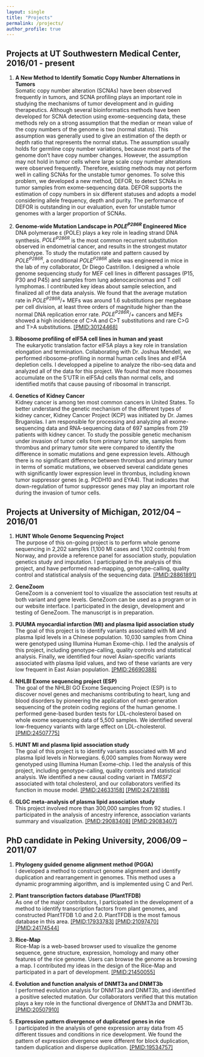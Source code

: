 ```yaml
---
layout: single
title: "Projects"
permalink: /projects/
author_profile: true
---
```


## Projects at UT Southwestern Medical Center, 2016/01 - present
1. **A New Method to Identify Somatic Copy Number Alternations in Tumors**  
     Somatic copy number alteration (SCNAs) have been observed frequently in tumors, and SCNA profiling plays an important role in studying the mechanisms of tumor development and in guiding therapeutics. Although several bioinformatics methods have been developed for SCNA detection using exome-sequencing data, these methods rely on a strong assumption that the median or mean value of the copy numbers of the genome is two (normal status). This assumption was generally used to give an estimation of the depth or depth ratio that represents the normal status. The assumption usually holds for germline copy number variations, because most parts of the genome don’t have copy number changes. However, the assumption may not hold in tumor cells where large scale copy number alterations were observed frequently. Therefore, existing methods may not perform well in calling SCNAs for the unstable tumor genomes. To solve this problem, we developed a new method, DEFOR, to detect SCNAs in tumor samples from exome-sequencing data. DEFOR supports the estimation of copy numbers in six different statuses and adopts a model considering allele frequency, depth and purity. The performance of DEFOR is outstanding in our evaluation, even for unstable tumor genomes with a larger proportion of SCNAs.

2. **Genome-wide Mutation Landscape in _POLE<sup>P286R</sup>_ Engineered Mice**  
    DNA polymerase ε (POLE) plays a key role in leading strand DNA synthesis. _POLE<sup>P286R</sup>_ is the most common recurrent substitution observed in endometrial cancer, and results in the strongest mutator phenotype. To study the mutation rate and pattern caused by _POLE<sup>P286R</sup>_, a conditional _POLE<sup>P286R</sup>_ allele was engineered in mice in the lab of my collaborator, Dr Diego Castrillon. I designed a whole genome sequencing study for MEF cell lines in different passages (P15, P30 and P45) and samples from lung adenocarcinomas and T cell lymphomas. I contributed key ideas about sample selection, and finalized all of the data analysis. We found that the average mutation rate in _POLE<sup>P286R</sup>_/+ MEFs was around 1.6 substitutions per megabase per cell division, at least three orders of magnitude higher than the normal DNA replication error rate. _POLE<sup>P286R</sup>_/+ cancers and MEFs showed a high incidence of C>A and C>T substitutions and rare C>G and T>A substitutions. [[PMID:30124468]](https://www.ncbi.nlm.nih.gov/pubmed/30124468)
    
3. **Ribosome profiling of eIF5A cell lines in human and yeast**  
    The eukaryotic translation factor eIF5A plays a key role in translation elongation and termination. Collaborating with Dr. Joshua Mendell, we performed ribosome-profiling in normal human cells lines and eIF5A depletion cells. I developped a pipeline to analyze the ribo-seq data and analyzed all of the data for this project. We found that more ribosomes accumulate on the 5'UTR in eIF5Ad cells than normal cells, and identified motifs that cause pausing of ribosomal in transcript.

4. **Genetics of Kidney Cancer**  
    Kidney cancer is among ten most common cancers in United States. To better understand the genetic mechanism of the different types of kidney cancer, Kidney Cancer Project (KCP) was initiated by Dr. James Brugarolas. I am responsible for processing and analyzing all exome-sequencing data and RNA-sequencing data of 697 samples from 219 patients with kidney cancer. To study the possible genetic mechanism under invasion of tumor cells from primary tumor site, samples from thrombus and primary tumor site were compared to identify the difference in somatic mutations and gene expression levels. Although there is no significant difference between thrombus and primary tumor in terms of somatic mutations, we observed several candidate genes with significantly lower expression level in thrombus, including known tumor suppressor genes (e.g. PCDH10 and EYA4). That indicates that down-regulation of tumor suppressor genes may play an important role during the invasion of tumor cells.

## Projects at University of Michigan, 2012/04 – 2016/01
1. **HUNT Whole Genome Sequencing Project**  
    The purpose of this on-going project is to perform whole genome sequencing in 2,202 samples (1,100 MI cases and 1,102 controls) from Norway, and provide a reference panel for association study, population genetics study and imputation. I participated in the analysis of this project, and have performed read-mapping, genotype-calling, quality control and statistical analysis of the sequencing data. [[PMID:28861891]](https://www.ncbi.nlm.nih.gov/pubmed/28861891)

2. **GeneZoom**  
    GeneZoom is a convenient tool to visualize the association test results at both variant and gene levels. GeneZoom can be used as a program or in our website interface. I participated in the design, development and testing of GeneZoom. The manuscript is in preparation.

3. **PUUMA myocardial infarction (MI) and plasma lipid association study**  
    The goal of this project is to identify variants associated with MI and plasma lipid levels in a Chinese population. 10,030 samples from China were genotyped using Illumina Human Exome-chip. I led the analysis of this project, including genotype-calling, quality controls and statistical analysis. Finally, we identified four novel Asian-specific variants associated with plasma lipid values, and two of these variants are very low frequent in East Asian population. [[PMID:26690388]](https://www.ncbi.nlm.nih.gov/pubmed/26690388)

4. **NHLBI Exome sequencing project (ESP)**  
    The goal of the NHLBI GO Exome Sequencing Project (ESP) is to discover novel genes and mechanisms contributing to heart, lung and blood disorders by pioneering the application of next-generation sequencing of the protein coding regions of the human genome. I performed gene-based burden tests for LDL-cholesterol based on whole exome sequencing data of 5,500 samples. We identified several low-frequency variants with large effect on LDL-cholesterol. [[PMID:24507775]](https://www.ncbi.nlm.nih.gov/pubmed/24507775)

5. **HUNT MI and plasma lipid association study**  
    The goal of this project is to identify variants associated with MI and plasma lipid levels in Norwegians. 6,000 samples from Norway were genotyped using Illumina Human Exome-chip. I led the analysis of this project, including genotype-calling, quality controls and statistical analysis. We identified a new causal coding variant in _TM6SF2_ associated with total cholesterol, and our collaborators verified its function in mouse model. [[PMID:24633158]](https://www.ncbi.nlm.nih.gov/pubmed/24633158) [[PMID:24728188]](https://www.ncbi.nlm.nih.gov/pubmed/24728188)

6. **GLGC meta-analysis of plasma lipid association study**  
    This project involved more than 300,000 samples from 92 studies. I participated in the analysis of ancestry inference, association variants summary and visualization. [[PMID:29083408]](https://www.ncbi.nlm.nih.gov/pubmed/29083408) [[PMID:29083407]](https://www.ncbi.nlm.nih.gov/pubmed/29083407)

## PhD candidate in Peking University, 2006/09 – 2011/07

1. **Phylogeny guided genome alignment method (PGGA)**  
    I developed a method to construct genome alignment and identify duplication and rearrangement in genomes. This method uses a dynamic programming algorithm, and is implemented using C and Perl.

2. **Plant transcription factors database (PlantTFDB)**  
    As one of the major contributors, I participated in the development of a method to identify transcription factors from plant genomes, and constructed PlantTFDB 1.0 and 2.0. PlantTFDB is the most famous database in this area. [[PMID:17933783]](https://www.ncbi.nlm.nih.gov/pubmed/17933783) [[PMID:21097470]](https://www.ncbi.nlm.nih.gov/pubmed/21097470) [[PMID:24174544]](https://www.ncbi.nlm.nih.gov/pubmed/24174544)

3. **Rice-Map**  
    Rice-Map is a web-based browser used to visualize the genome sequence, gene structure, expression, homology and many other features of the rice genome. Users can browse the genome as browsing a map. I contributed my ideas in the design of the Rice-Map and participated in a part of development. [[PMID:21450055]](https://www.ncbi.nlm.nih.gov/pubmed/21450055)

4. **Evolution and function analysis of DNMT3a and DNMT3b**  
    I performed evolution analysis for DNMT3a and DNMT3b, and identified a positive selected mutation. Our collaborators verified that this mutation plays a key role in the functional divergence of DNMT3a and DNMT3b. [[PMID:20507910]](https://www.ncbi.nlm.nih.gov/pubmed/20507910)

5. **Expression pattern divergence of duplicated genes in rice**  
    I participated in the analysis of gene expression array data from 45 different tissues and conditions in rice development. We found the pattern of expression divergence were different for block duplication, tandem duplication and disperse duplication. [[PMID:19534757]](https://www.ncbi.nlm.nih.gov/pubmed/19534757)
